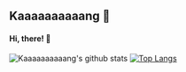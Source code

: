 ## Kaaaaaaaaaang 🌱 <br>
#### Hi, there! 👋

![Kaaaaaaaaaang's github stats](https://github-readme-stats.vercel.app/api?username=Kaaaaaaaaaang&show_icons=true)
[![Top Langs](https://github-readme-stats.vercel.app/api/top-langs/?username=Kaaaaaaaaaang&layout=compact)](https://github.com/Kaaaaaaaaaang/github-readme-stats)
